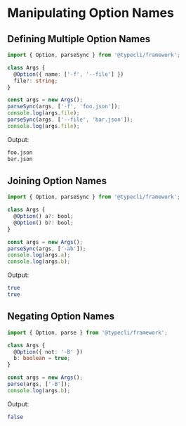 # Manipulating Option Names

## Defining Multiple Option Names

```ts
import { Option, parseSync } from '@typecli/framework';

class Args {
  @Option({ name: ['-f', '--file'] })
  file?: string;
}

const args = new Args();
parseSync(args, ['-f', 'foo.json']);
console.log(args.file);
parseSync(args, ['--file', 'bar.json']);
console.log(args.file);
```

Output:

```sh
foo.json
bar.json
```

## Joining Option Names

```ts
import { Option, parseSync } from '@typecli/framework';

class Args {
  @Option() a?: bool;
  @Option() b?: bool;
}

const args = new Args();
parseSync(args, ['-ab']);
console.log(args.a);
console.log(args.b);
```

Output:

```sh
true
true
```

## Negating Option Names

```ts
import { Option, parse } from '@typecli/framework';

class Args {
  @Option({ not: '-B' })
  b: boolean = true;
}

const args = new Args();
parse(args, ['-B']);
console.log(args.b);
```

Output:

```sh
false
```

